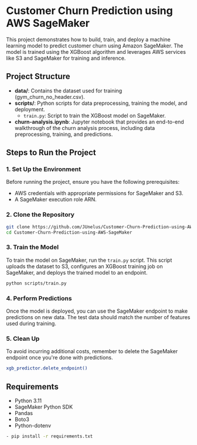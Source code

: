 # Customer Churn Prediction using AWS SageMaker

This project demonstrates how to build, train, and deploy a machine learning model to predict customer churn using Amazon SageMaker. The model is trained using the XGBoost algorithm and leverages AWS services like S3 and SageMaker for training and inference.

## Project Structure

- **data/**: Contains the dataset used for training (gym_churn_no_header.csv).
- **scripts/**: Python scripts for data preprocessing, training the model, and deployment.
  - `train.py`: Script to train the XGBoost model on SageMaker.
- **churn-analysis.ipynb**: Jupyter notebook that provides an end-to-end walkthrough of the churn analysis process, including data preprocessing, training, and predictions.

## Steps to Run the Project

### 1. Set Up the Environment

Before running the project, ensure you have the following prerequisites:

- AWS credentials with appropriate permissions for SageMaker and S3.
- A SageMaker execution role ARN.

### 2. Clone the Repository

```bash
git clone https://github.com/JUnelus/Customer-Churn-Prediction-using-AWS-SageMaker.git
cd Customer-Churn-Prediction-using-AWS-SageMaker
```

### 3. Train the Model
To train the model on SageMaker, run the `train.py` script. This script uploads the dataset to S3, configures an XGBoost training job on SageMaker, and deploys the trained model to an endpoint.
```bash
python scripts/train.py
```

### 4. Perform Predictions
Once the model is deployed, you can use the SageMaker endpoint to make predictions on new data. The test data should match the number of features used during training.

### 5. Clean Up
To avoid incurring additional costs, remember to delete the SageMaker endpoint once you're done with predictions.
```bash
xgb_predictor.delete_endpoint()
```

## Requirements
- Python 3.11
- SageMaker Python SDK
- Pandas
- Boto3
- Python-dotenv
```bash
- pip install -r requirements.txt
```
